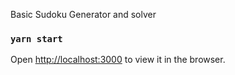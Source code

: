 Basic Sudoku Generator and solver

### `yarn start`
Open [http://localhost:3000](http://localhost:3000) to view it in the browser.
